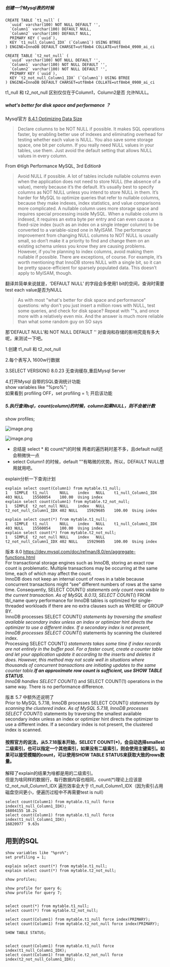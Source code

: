 ##### 创建一个Mysql表的时候
```
CREATE TABLE `t1_null` (
  `uuid` varchar(100) NOT NULL DEFAULT '',
  `Column1` varchar(100) DEFAULT NULL,  
  `Column2` varchar(100) DEFAULT NULL,
  PRIMARY KEY (`uuid`),
  KEY `t1_null_Column1_IDX` (`Column1`) USING BTREE
) ENGINE=InnoDB DEFAULT CHARSET=utf8mb4 COLLATE=utf8mb4_0900_ai_ci
```
```
CREATE TABLE `t2_not_null` (
  `uuid` varchar(100) NOT NULL DEFAULT '',
  `Column1` varchar(100) NOT NULL DEFAULT '',
  `Column2` varchar(100) NOT NULL DEFAULT '',
  PRIMARY KEY (`uuid`),
  KEY `t2_not_null_Column1_IDX` (`Column1`) USING BTREE
) ENGINE=InnoDB DEFAULT CHARSET=utf8mb4 COLLATE=utf8mb4_0900_ai_ci
```
t1_null 和 t2_not_null 区别仅仅在于Column1，Column2是否 允许NULL。  

##### what's better for disk space and performance ？


Mysql官方 [8.4.1 Optimizing Data Size](https://dev.mysql.com/doc/refman/5.7/en/data-size.html)
> Declare columns to be NOT NULL if possible. It makes SQL operations faster, by enabling better use of indexes and eliminating overhead for testing whether each value is NULL. You also save some storage space, one bit per column. If you really need NULL values in your tables, use them. Just avoid the default setting that allows NULL values in every column.

From 《High Performance MySQL, 3rd Edition》
>Avoid NULL if possible. A lot of tables include nullable columns even when the application does not need to store NULL (the absence of a value), merely because it’s the default. It’s usually best to specify columns as NOT NULL unless you intend to store NULL in them. It’s harder for MySQL to optimize queries that refer to nullable columns, because they make indexes, index statistics, and value comparisons more complicated. A nullable column uses more storage space and requires special processing inside MySQL. When a nullable column is indexed, it requires an extra byte per entry and can even cause a fixed-size index (such as an index on a single integer column) to be converted to a variable-sized one in MyISAM. The performance improvement from changing NULL columns to NOT NULL is usually small, so don’t make it a priority to find and change them on an existing schema unless you know they are causing problems. However, if you’re planning to index columns, avoid making them nullable if possible. There are exceptions, of course. For example, it’s worth mentioning that InnoDB stores NULL with a single bit, so it can be pretty space-efficient for sparsely populated data. This doesn’t apply to MyISAM, though.

翻译并简单来说就是，‘DEFAULT NULL’ 的字段会多使用1 bit的空间，查询时需要test each value是否为NULL

>As with most "what's better for disk space and performance" questions: why don't you just insert a million rows with NULL, test some queries, and check for disk space? Repeat with ""s, and once more with a relatively even mix. And the answer is much more reliable than what some random guy on SO says

那‘DEFAULT NULL’和 NOT NULL DEFAULT '' 对查询和存储的影响究竟有多大呢，来测试一下吧。

1.创建 t1_null 和 t2_not_null  

2.每个表写入 1600w行数据  

3.SELECT VERSION()   8.0.23 无查询缓存,重启Mysql Server  

4.打开Mysql 自带的SQL查询统计功能  
show variables like "%pro%";  
如果看到 profiling	OFF，set profiling = 1; 开启该功能  

##### 5.执行查询sql，count(column)的时候，column如果NULL，则不会被计数

show profiles;

![image.png](https://p1-juejin.byteimg.com/tos-cn-i-k3u1fbpfcp/a606006b9e4c4e7680c31dfaa62d59dd~tplv-k3u1fbpfcp-watermark.image)

![image.png](https://p1-juejin.byteimg.com/tos-cn-i-k3u1fbpfcp/52b34b15b90449f5bb5a662e4b1a6b3a~tplv-k3u1fbpfcp-watermark.image)  
- 总结是 select * 和 count(*)的时候 两者的遍历耗时差不多，且default null还会稍微快一点  
- select Column1 的时候，default ""有略微的优势。所以，DEFAULT NULL想用就用吧。

explain分析一下查询计划
```
explain select count(Column1) from mytable.t1_null; 
1	SIMPLE	t1_null 	NULL	index	NULL	t1_null_Column1_IDX	403	NULL	15560054	100.00	Using index
explain select count(Column1) from mytable.t2_not_null;
1	SIMPLE	t2_not_null	NULL	index	NULL	t2_not_null_Column1_IDX	402	NULL	15929685	100.00	Using index

explain select count(*) from mytable.t1_null; 
1	SIMPLE	t1_null 	NULL	index	NULL	t1_null_Column1_IDX	403	NULL	15560054	100.00	Using index
explain select count(*) from mytable.t2_not_null;
1	SIMPLE	t2_not_null	NULL	index	NULL	t2_not_null_Column1_IDX	402	NULL	15929685	100.00	Using index
```


版本 8.0 https://dev.mysql.com/doc/refman/8.0/en/aggregate-functions.html  
For transactional storage engines such as InnoDB, storing an exact row count is problematic. Multiple transactions may be occurring at the same time, each of which may affect the count.  
InnoDB does not keep an internal count of rows in a table because concurrent transactions might “see” different numbers of rows at the same time. Consequently, SELECT COUNT(*) statements only count rows visible to the current transaction.
As of MySQL 8.0.13, SELECT COUNT(*) FROM tbl_name query performance for InnoDB tables is optimized for single-threaded workloads if there are no extra clauses such as WHERE or GROUP BY.  
InnoDB processes SELECT COUNT(*) statements by traversing the smallest available secondary index unless an index or optimizer hint directs the optimizer to use a different index. If a secondary index is not present, InnoDB processes SELECT COUNT(*) statements by scanning the clustered index.   
Processing SELECT COUNT(*) statements takes some time if index records are not entirely in the buffer pool. For a faster count, create a counter table and let your application update it according to the inserts and deletes it does. However, this method may not scale well in situations where thousands of concurrent transactions are initiating updates to the same counter table.**If an approximate row count is sufficient, use SHOW TABLE STATUS**.  
InnoDB handles SELECT COUNT(*) and SELECT COUNT(1) operations in the same way. There is no performance difference.  

版本 5.7 中额外还说明了  
Prior to MySQL 5.7.18, InnoDB processes SELECT COUNT(*) statements by scanning the clustered index. As of MySQL 5.7.18, InnoDB processes SELECT COUNT(*) statements by traversing the smallest available secondary index unless an index or optimizer hint directs the optimizer to use a different index. If a secondary index is not present, the clustered index is scanned.

#### 按照官方的说法，从5.7.18版本开始，SELECT COUNT(*)，会自动选择smallest 二级索引，也可以指定一个其他索引，如果没有二级索引，则会使用主键索引。如果可以接受模糊的count，可以使用SHOW TABLE STATUS来获取大致的rows数量。

解释了explain的结果为啥都是用的二级索引。  
但是为啥同样的数据行，每行数据内容也相同，count(*)理论上应该是t2_not_null_Column1_IDX 遍历效率会大于 t1_null_Column1_IDX（因为索引占用磁盘空间更小，便遍历过程中不再需要test is null）
```
select count(Column1) from mytable.t1_null force index(t1_null_Column1_IDX); 
16804155 18.2s
select count(Column1) from mytable.t1_null force index(t1_null_Column1_IDX); 
16820977  9.63s
```


## 用到的SQL
```
show variables like "%pro%";  
set profiling = 1;

explain select count(*) from mytable.t1_null; 
explain select count(*) from mytable.t2_not_null;

show profiles;

show profile for query 6;
show profile for query 7;


select count(*) from mytable.t1_null; 
select count(*) from mytable.t2_not_null;

select count(Column1) from mytable.t1_null force index(PRIMARY); 
select count(Column1) from mytable.t2_not_null force index(PRIMARY); 

SHOW TABLE STATUS;


select count(Column1) from mytable.t1_null force index(t1_null_Column1_IDX); 
select count(Column1) from mytable.t2_not_null force index(t2_not_null_Column1_IDX); 
```
